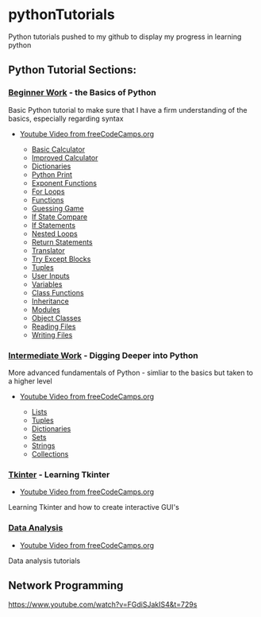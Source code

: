 # pythonTutorials

Python tutorials pushed to my github to display my progress in learning python

## Python Tutorial Sections: 

### [Beginner Work](Beginner) - the Basics of Python

Basic Python tutorial to make sure that I have a firm understanding of the basics, especially regarding syntax

- [Youtube Video from freeCodeCamps.org](https://www.youtube.com/watch?v=rfscVS0vtbw&list=PLWKjhJtqVAbnqBxcdjVGgT3uVR10bzTEB&index=1)

    - [Basic Calculator](Beginner/basicCalculator.py)
    - [Improved Calculator](Beginner/betterCalculator.py)
    - [Dictionaries](Beginner/dictionaries.py)
    - [Python Print](Beginner/drawShape.py)
    - [Exponent Functions](Beginner/exponentFunc.py)
    - [For Loops](Beginner/forLoop.py)
    - [Functions](Beginner/functions.py)
    - [Guessing Game](Beginner/guessingGame.py)
    - [If State Compare](Beginner/ifStateCompare.py)
    - [If Statements](Beginner/ifStatements.py)
    - [Nested Loops](Beginner/nestedLoops.py)
    - [Return Statements](Beginner/returnStatement.py)
    - [Translator](Beginner/translator.py)
    - [Try Except Blocks](Beginner/tryExcept.py)
    - [Tuples](Beginner/tuples.py)
    - [User Inputs](Beginner/userInput.py)
    - [Variables](Beginner/variable.py)
    - [Class Functions](Beginner/classFunctions)
    - [Inheritance](Beginner/inheritance)
    - [Modules](Beginner/modulesTutorial)
    - [Object Classes](Beginner/objectsClasses)
    - [Reading Files](Beginner/readingFiles)
    - [Writing Files](Beginner/writingFiles)

### [Intermediate Work](Intermediate) - Digging Deeper into Python

More advanced fundamentals of Python - simliar to the basics but taken to a higher level

- [Youtube Video from freeCodeCamps.org](https://www.youtube.com/watch?v=HGOBQPFzWKo&list=PLWKjhJtqVAbnqBxcdjVGgT3uVR10bzTEB&index=24&t=17s)

    - [Lists](Intermediate/lists.py)
    - [Tuples](Intermediate/tuples.py)
    - [Dictionaries](Intermediate/dictionaries.py)
    - [Sets](Intermediate/sets.py)
    - [Strings](Intermediate/strings.py)
    - [Collections](Intermediate/collections.py)

### [Tkinter](Tkinter) - Learning Tkinter 
- [Youtube Video from freeCodeCamps.org](https://www.youtube.com/watch?v=YXPyB4XeYLA&list=WL&index=4)

Learning Tkinter and how to create interactive GUI's

### [Data Analysis](Data_Analysis)
- [Youtube Video from freeCodeCamps.org](https://www.youtube.com/watch?v=GPVsHOlRBBI&list=WL&index=20)

Data analysis tutorials

## Network Programming

https://www.youtube.com/watch?v=FGdiSJakIS4&t=729s